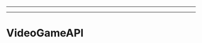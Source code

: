 --------------------------
----------------------------------------------------------------------------------------------------
# VideoGameAPI
